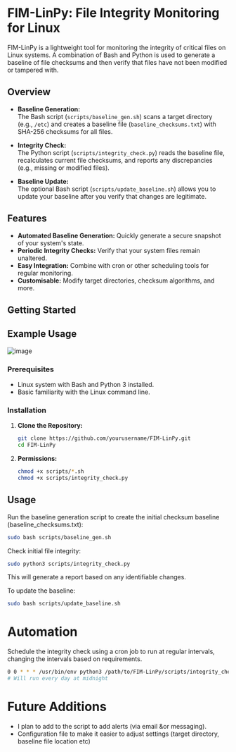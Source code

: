 # FIM-LinPy: File Integrity Monitoring for Linux

FIM-LinPy is a lightweight tool for monitoring the integrity of critical files on Linux systems. A combination of Bash and Python is used to generate a baseline of file checksums and then verify that files have not been modified or tampered with.

## Overview

- **Baseline Generation:**  
  The Bash script (`scripts/baseline_gen.sh`) scans a target directory (e.g., `/etc`) and creates a baseline file (`baseline_checksums.txt`) with SHA-256 checksums for all files.

- **Integrity Check:**  
  The Python script (`scripts/integrity_check.py`) reads the baseline file, recalculates current file checksums, and reports any discrepancies (e.g., missing or modified files).

- **Baseline Update:**  
  The optional Bash script (`scripts/update_baseline.sh`) allows you to update your baseline after you verify that changes are legitimate. 

## Features

- **Automated Baseline Generation:** Quickly generate a secure snapshot of your system's state.
- **Periodic Integrity Checks:** Verify that your system files remain unaltered.
- **Easy Integration:** Combine with cron or other scheduling tools for regular monitoring.
- **Customisable:** Modify target directories, checksum algorithms, and more.

## Getting Started

## Example Usage
![image](https://github.com/user-attachments/assets/0a575944-2fe8-4beb-9677-9103a5b2930b)

### Prerequisites

- Linux system with Bash and Python 3 installed.
- Basic familiarity with the Linux command line.

### Installation

1. **Clone the Repository:**

   ```bash
   git clone https://github.com/yourusername/FIM-LinPy.git
   cd FIM-LinPy
   ```
2. **Permissions:**

   ```bash
   chmod +x scripts/*.sh
   chmod +x scripts/integrity_check.py
   ```
## Usage

Run the baseline generation script to create the initial checksum baseline (baseline_checksums.txt):
  ```bash
  sudo bash scripts/baseline_gen.sh
  ```

Check initial file integrity:
  ```bash
  sudo python3 scripts/integrity_check.py
  ```
This will generate a report based on any identifiable changes.

To update the baseline:
  ```bash
  sudo bash scripts/update_baseline.sh
  ```

# Automation

Schedule the integrity check using a cron job to run at regular intervals, changing the intervals based on requirements.
  ```bash
  0 0 * * * /usr/bin/env python3 /path/to/FIM-LinPy/scripts/integrity_check.py
  # Will run every day at midnight
  ```

# Future Additions
- I plan to add to the script to add alerts (via email &or messaging).
- Configuration file to make it easier to adjust settings (target directory, baseline file location etc)




